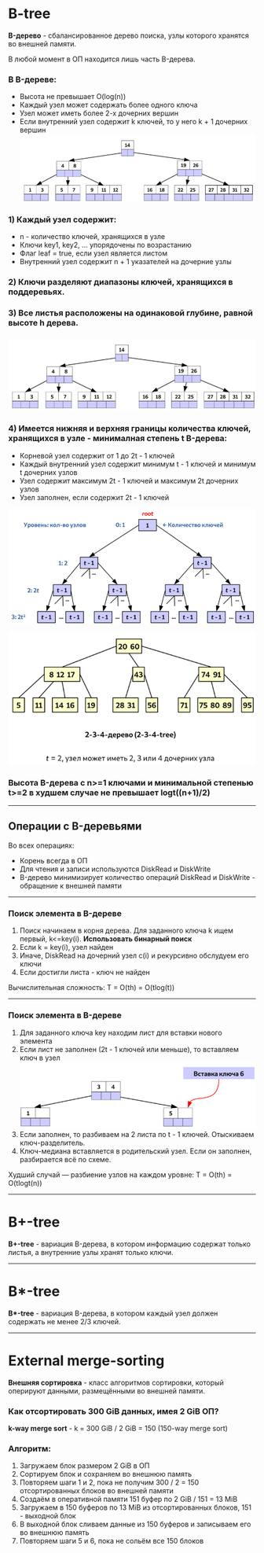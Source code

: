 <h1>B-tree</h1>

<b>B-дерево</b> - сбалансированное дерево поиска, узлы которого хранятся во внешней памяти.

В любой момент в ОП находится лишь часть B-дерева.

<h3>В B-дереве:</h3>

- Высота не превышает O(log(n))
- Каждый узел может содержать более одного ключа
- Узел может иметь более 2-х дочерних вершин
- Если внутренний узел содержит k ключей, то у него k + 1 дочерних вершин
![](2023-01-09-00-03-53.png)

<h3>1) Каждый узел содержит:</h3>

- n - количество ключей, хранящихся в узле
- Ключи key1, key2, ... упорядочены по возрастанию
- Флаг leaf = true, если узел является листом
- Внутренний узел содержит n + 1 указателей на дочерние узлы

<h3>2) Ключи разделяют диапазоны ключей, хранящихся в поддеревьях.</h3>

<h3>3) Все листья расположены на одинаковой глубине, равной высоте h дерева.<h3>

![](2023-01-09-00-10-28.png)

<h3>4) Имеется нижняя и верхняя границы количества ключей, хранящихся в узле - минималная степень t B-дерева:</h3>

- Корневой узел содержит от 1 до 2t - 1 ключей
- Каждый внутренний узел содержит минимум t - 1 ключей и минимум t дочерних узлов
- Узел содержит максимум 2t - 1 ключей и максимум 2t дочерних узлов
- Узел заполнен, если содержит 2t - 1 ключей

![](2023-01-09-00-16-04.png)

![](2023-01-09-00-16-55.png)

<h3>Высота B-дерева с n>=1 ключами и минимальной степенью t>=2 в худшем случае не превышает logt((n+1)/2)</h3>
<hr>
<h2>Операции с B-деревьями</h2>
Во всех операциях:

- Корень всегда в ОП
- Для чтения и записи используются DiskRead и DiskWrite
- B-дерево минимизирует количество операций DiskRead и DiskWrite - обращение к внешней памяти
<hr>
<h3>Поиск элемента в B-дереве</h3>

1) Поиск начинаем в корня дерева. Для заданного ключа k ищем первый, k<=key(i). <b>Использовать бинарный поиск</b>
2) Если k = key(i), узел найден
3) Иначе, DiskRead на дочерний узел c(i) и рекурсивно обслудуем его ключи
4) Если достигли листа - ключ не найден

Вычислительная сложность: T = O(th) = O(tlog(t))
<hr>
<h3>Поиск элемента в B-дереве</h3>

1) Для заданного ключа key находим лист для вставки нового элемента 
2) Если лист не заполнен (2t - 1 ключей или меньше), то вставляем ключ в узел
![](2023-01-09-00-28-32.png)
3) Если заполнен, то разбиваем на 2 листа по t - 1 ключей. Отыскиваем ключ-разделитель.
4) Ключ-медиана вставляется в родительский узел. Если он заполнен, разбирается всё по схеме.

Худший случай — разбиение узлов на каждом уровне: T = O(th) = O(tlogt(n))
<hr>
<h1>B+-tree</h1>

<b>B+-tree</b> - вариация B-дерева, в котором информацию содержат только листья, а внутренние узлы хранят только ключи.
<hr>
<h1>B*-tree</h1>

<b>B*-tree</b> - вариация B-дерева, в котором каждый узел должен содержать не менее 2/3 ключей.
<hr>
<h1>External merge-sorting</h1>

<b>Внешняя сортировка</b> - класс алгоритмов сортировки, который оперируют данными, размещёнными во внешней памяти.

<h3>Как отсортировать 300 GiB данных, имея 2 GiB ОП?</h3>

<b>k-way merge sort</b> - k = 300 GiB / 2 GiB = 150 (150-way merge sort)

<h3>Алгоритм:</h3>

1) Загружаем блок размером 2 GiB в ОП
2) Сортируем блок и сохраняем во внешнюю память
3) Повторяем шаги 1 и 2, пока не получим 300 / 2 = 150 отсортированных блоков во внешней памяти
4) Создаём в оперативной памяти 151 буфер по 2 GiB / 151 = 13 MiB
5) Загружаем в 150 буферов по 13 MiB из отсортированных блоков, 151 - выходной блок
6) В выходной блок сливаем данные из 150 буферов и записываем его во внешнюю память
7) Повторяем шаги 5 и 6, пока не сольём все 150 блоков
